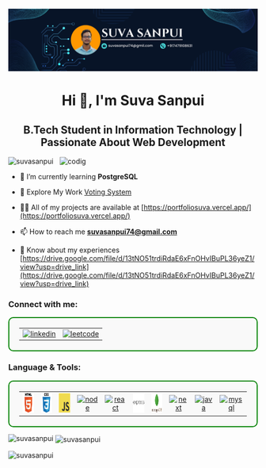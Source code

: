 ![logo](https://github.com/suvasanpui/suvasanpui/blob/main/git-banner.png)
<h1 align="center">Hi 👋, I'm Suva Sanpui</h1>
<h2 align="center">B.Tech Student in Information Technology | Passionate About Web Development</h2>

<img src="https://camo.githubusercontent.com/4d9f5ecceb711eec6e2018f38a5677dc657c9738d4a65ba3b928c41c0a45b439/68747470733a2f2f6d69726f2e6d656469756d2e636f6d2f6d61782f313336302f302a37513379765349765f7430696f4a2d5a2e676966" align="right" alt="codig" width="400"></img>

<p align="left"> <img src="https://komarev.com/ghpvc/?username=suvasanpui&label=Profile%20views&color=0e75b6&style=flat" alt="suvasanpui" /> </p>

- 🌱 I’m currently learning **PostgreSQL**

- 👯 Explore My Work [Voting System](https://vote-now-71kj-ui.vercel.app)

- 👨‍💻 All of my projects are available at [https://portfoliosuva.vercel.app/](https://portfoliosuva.vercel.app/)

- 📫 How to reach me **suvasanpui74@gmail.com**

- 📄 Know about my experiences [https://drive.google.com/file/d/13tNO51trdiRdaE6xFnOHvIBuPL36yeZ1/view?usp=drive_link](https://drive.google.com/file/d/13tNO51trdiRdaE6xFnOHvIBuPL36yeZ1/view?usp=drive_link)

<h3 align="left">Connect with me:</h3>
<table style="border: 2px solid green; border-radius: 10px; padding: 20px; background-color: #f9f9f9;">
    <tr>
      <td align="center">
        <a href="https://www.linkedin.com/in/suva-sanpui-1668b2231/" target="_blank">
          <img src="https://github.com/user-attachments/assets/0dab6c0a-8aa3-4281-b304-3806a1e9e839" alt="linkedin" height="40" width="40"/>
        </a>
      </td>
      <td align="center">
        <a href="https://www.leetcode.com/https://leetcode.com/u/suvasanpui74/" target="_blank">
          <img src="https://raw.githubusercontent.com/rahuldkjain/github-profile-readme-generator/master/src/images/icons/Social/leet-code.svg" alt="leetcode"                 height="40"             width="40"/>
        </a>
      </td>
    </tr>
  </table>

  


<h3 align="left">Language & Tools:</h3>
<table style="border: 2px solid green; border-radius: 10px; padding: 20px; background-color: #f9f9f9;">
    <tr>
        <td align="center">
        <a href="#" target="_blank">
          <img src="https://raw.githubusercontent.com/devicons/devicon/master/icons/html5/html5-original-wordmark.svg" alt="html" height="40" width="40"/>
        </a>
      </td>
      <td align="center">
        <a href="#" target="_blank">
          <img src="https://raw.githubusercontent.com/devicons/devicon/master/icons/css3/css3-original-wordmark.svg" alt="css3" height="40" width="40"/>
        </a>
      </td>
        <td align="center">
        <a href="#" target="_blank">
          <img src="https://raw.githubusercontent.com/devicons/devicon/master/icons/javascript/javascript-original.svg" alt="js" height="40" width="40"/>
        </a>
      </td>
         <td align="center">
        <a href="#" target="_blank">
          <img src="https://github.com/user-attachments/assets/ce320ff9-e8b9-47ff-b0cd-1fcb94c9c4d5" alt="node" height="40" width="40"/>
        </a>
      </td>
        <td align="center">
        <a href="#" target="_blank">
          <img src="https://github.com/user-attachments/assets/9d0473a6-7a97-43d7-a73e-ccb45e8ee9db" alt="react" height="40" width="40"/>
        </a>
      </td>
        <td align="center">
        <a href="#" target="_blank">
          <img src="https://raw.githubusercontent.com/devicons/devicon/master/icons/express/express-original-wordmark.svg" alt="express" height="40" width="40"/>
        </a>
      </td>
      <td align="center">
        <a href="#" target="_blank">
          <img src="https://raw.githubusercontent.com/devicons/devicon/master/icons/mongodb/mongodb-original-wordmark.svg" alt="mongodb" height="40" width="40"/>
        </a>
      </td>
      <td align="center">
        <a href="#" target="_blank">
          <img src="https://cdn.worldvectorlogo.com/logos/nextjs-2.svg" alt="next" height="40" width="40"/>
        </a>
      </td>
      <td align="center">
        <a href="#" target="_blank">
          <img src="https://github.com/user-attachments/assets/e462ce1c-3e91-4435-b26d-0832477ab33f" alt="java" height="40" width="40"/>
        </a>
      </td>
      <td align="center">
        <a href="#" target="_blank">
          <img src="https://github.com/user-attachments/assets/8d98f784-16b5-42ff-adc1-609ef9c8f069" alt="mysql" height="40" width="40"/>
        </a>
      </td>
    </tr>
  </table>

<p><img align="left" src="https://github-readme-stats.vercel.app/api/top-langs?username=suvasanpui&show_icons=true&locale=en&layout=compact" alt="suvasanpui" /></p>

<p>&nbsp;<img align="center" src="https://github-readme-stats.vercel.app/api?username=suvasanpui&show_icons=true&locale=en" alt="suvasanpui" /></p>

<p><img align="center" src="https://github-readme-streak-stats.herokuapp.com/?user=suvasanpui&" alt="suvasanpui" /></p>



